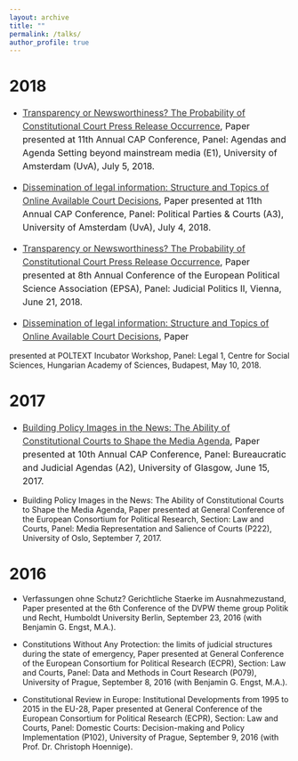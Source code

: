 ```yaml
---
layout: archive
title: ""
permalink: /talks/
author_profile: true
---
```


2018
======
- <p style="line-height: 1.5;" align="left"><span style="font-size: medium;"><a style="line-height: 1.5;" href="http://phimeyer.github.io/files/Meyer_CAP_Transparency_Newsworthiness.pdf"><span style="color: #333333;"><span style="font-size: medium;">Transparency or Newsworthiness? The Probability of Constitutional Court Press Release Occurrence</span></span></a>, Paper presented at 11th Annual CAP Conference, Panel: Agendas and Agenda Setting beyond mainstream media (E1), University of Amsterdam (UvA), July 5, 2018.

- <p style="line-height: 1.5;" align="left"><span style="font-size: medium;"><a style="line-height: 1.5;" href="http://phimeyer.github.io/files/Meyer_CAP_Dissemination_of_Information.pdf"><span style="color: #333333;"><span style="font-size: medium;">Dissemination of legal information: Structure and Topics of Online Available Court Decisions</span></span></a>, Paper presented at 11th Annual CAP Conference, Panel: Political Parties & Courts (A3), University of Amsterdam (UvA), July 4, 2018.

- <p style="line-height: 1.5;" align="left"><span style="font-size: medium;"><a style="line-height: 1.5;" href="http://phimeyer.github.io/files/Meyer_EPSA_Transparency_Newsworthiness.pdf"><span style="color: #333333;"><span style="font-size: medium;">Transparency or Newsworthiness? The Probability of Constitutional Court Press Release Occurrence</span></span></a>, Paper presented at 8th Annual Conference of the European Political Science Association (EPSA), Panel: Judicial Politics II, Vienna, June 21, 2018.

- <p style="line-height: 1.5;" align="left"><span style="font-size: medium;"><a style="line-height: 1.5;" href="http://phimeyer.github.io/files/Meyer_POLTEXT_Dissemination_of_Information.pdf"><span style="color: #333333;"><span style="font-size: medium;">Dissemination of legal information: Structure and Topics of Online Available Court Decisions</span></span></a>, Paper
presented at POLTEXT Incubator Workshop, Panel: Legal 1, Centre for Social Sciences, Hungarian Academy of Sciences, Budapest, May 10, 2018.

2017
======
- <p style="line-height: 1.5;" align="left"><span style="font-size: medium;"><a style="line-height: 1.5;" href="http://phimeyer.github.io/files/Building%20Policy%20Images.pdf"><span style="color: #333333;"><span style="font-size: medium;">Building Policy Images in the News: The Ability of Constitutional Courts to Shape the Media Agenda</span></span></a>, Paper presented at 10th Annual CAP Conference, Panel: Bureaucratic and Judicial Agendas (A2), University of Glasgow, June 15, 2017.

- Building Policy Images in the News: The Ability of Constitutional Courts to Shape the Media Agenda, Paper presented at General Conference of the European Consortium for Political Research, Section: Law and Courts, Panel: Media Representation and Salience of Courts (P222), University of Oslo, September 7, 2017.

2016
======
- Verfassungen ohne Schutz? Gerichtliche Staerke im Ausnahmezustand, Paper presented at the 6th
Conference of the DVPW theme group Politik und Recht, Humboldt University Berlin, September
23, 2016 (with Benjamin G. Engst, M.A.).

- Constitutions Without Any Protection: the limits of judicial structures during the state of emergency,
Paper presented at General Conference of the European Consortium for Political Research
(ECPR), Section: Law and Courts, Panel: Data and Methods in Court Research (P079), University
of Prague, September 8, 2016 (with Benjamin G. Engst, M.A.).

- Constitutional Review in Europe: Institutional Developments from 1995 to 2015 in the EU-28,
Paper presented at General Conference of the European Consortium for Political Research (ECPR),
Section: Law and Courts, Panel: Domestic Courts: Decision-making and Policy Implementation
(P102), University of Prague, September 9, 2016 (with Prof. Dr. Christoph Hoennige).
